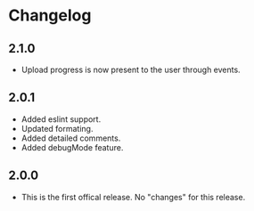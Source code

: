# Changelog
## 2.1.0
- Upload progress is now present to the user through events.

## 2.0.1
- Added eslint support.
- Updated formating.
- Added detailed comments.
- Added debugMode feature.

## 2.0.0
- This is the first offical release. No "changes" for this release.